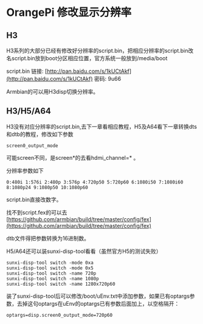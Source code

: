 # OrangePi 修改显示分辨率

## H3

H3系列的大部分已经有修改好分辨率的script.bin，把相应分辨率的script.bin改名script.bin放到boot分区相应位置，官方系统一般放到/media/boot

script.bin 链接: [http://pan.baidu.com/s/1kUCtAkf](http://pan.baidu.com/s/1kUCtAkf) 密码: 9u66

Armbian的可以用H3disp切换分辨率。

## H3/H5/A64

H3没有对应分辨率的script.bin,去下一章看相应教程，H5及A64看下一章转换dts和dtb的教程，修改如下参数

```
screen0_output_mode
```

可能screen不同，是screen\*的去看hdmi\_channel=\* 。

分辨率参数如下

```
0:480i 1:576i 2:480p 3:576p 4:720p50 5:720p60 6:1080i50 7:1080i60 8:1080p24 9:1080p50 10:1080p60
```

script.bin直接改数字。

找不到script.fex的可以去[https://github.com/armbian/build/tree/master/config/fex](https://github.com/armbian/build/tree/master/config/fex)

dtb文件得把参数转换为16进制数。

H5/A64还可以装sunxi-disp-tool看看（虽然官方H5的测试失败）

```
sunxi-disp-tool switch -mode 0xa
sunxi-disp-tool switch -mode 0x5
sunxi-disp-tool switch -name 720p
sunxi-disp-tool switch -name 1080p
sunxi-disp-tool switch -name 1280x720p60
```

装了sunxi-disp-tool后可以修改/boot/uEnv.txt中添加参数，如果已有optargs参数，去掉这句optargs在uEnv的optargs已有参数后面加上，以空格隔开：

```
optargs=disp.screen0_output_mode=720p60
```



